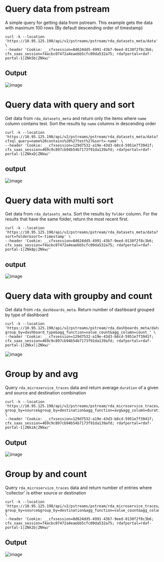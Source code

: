# Query data from pstream
A simple query for getting data from pstream. This example gets the data with maximum 100 rows (By default descending order of timestamp)
```shell Curl
curl -k --location 'https://10.95.125.190/api/v2/pstreams/pstream/rda_datasets_meta/data' \
--header 'Cookie: __cfxsession=8d624dd5-4991-43b7-9eed-0130f2f8c3b6; cfx_saas_session=f4acbc07472a4eaebb5cfc09da532a75; rdafportal=rdaf-portal-1|ZNk5b|ZNkw/'
```
## Output
![image](https://github.com/cloudfabrix/api-postman/assets/120137725/fa00a216-1ade-44ab-98a9-79c623523c28)

# Query data with query and sort
Get data from `rda_datasets_meta` and return only the items where `name` column contains test. Sort the results by `name` columns in descending order
```shell Curl
curl -k --location 'https://10.95.125.190/api/v2/pstreams/pstream/rda_datasets_meta/data?cfxql_query=name%20contains%20%27test%27&sort=-name' \
--header 'Cookie: __cfxsession=129d7532-a19e-43d3-b8cd-5951e7f3941f; cfx_saas_session=469c9c897cb94b54b7173f91da139afd; rdafportal=rdaf-portal-1|ZNkxD|ZNkw/'
```
## output
![image](https://github.com/cloudfabrix/api-postman/assets/120137725/087de723-651d-4a6a-a8a8-1e358a05234d)

# Query data with multi sort
Get data from `rda_datasets_meta`. Sort the results by `folder` column. For the results that have the same folder, return the most recent first.
```shell Curl
curl -k --location 'https://10.95.125.190/api/v2/pstreams/pstream/rda_datasets_meta/data?sort=folder&sort=-timestamp' \
--header 'Cookie: __cfxsession=8d624dd5-4991-43b7-9eed-0130f2f8c3b6; cfx_saas_session=f4acbc07472a4eaebb5cfc09da532a75; rdafportal=rdaf-portal-1|ZNk8p|ZNkw/'
```
## output
![image](https://github.com/cloudfabrix/api-postman/assets/120137725/f1e86814-b08a-46bb-9039-610e583e55d2)

# Query data with groupby and count
Get data from `rda_dashboards_meta`. Return number of dashboard grouped by type of dashboard
```shell Curl
curl -k --location 'https://10.95.125.190/api/v2/pstreams/pstream/rda_dashboards_meta/data?group_by=dashboard_type&agg_function=value_count&agg_column=count_' \
--header 'Cookie: __cfxsession=129d7532-a19e-43d3-b8cd-5951e7f3941f; cfx_saas_session=469c9c897cb94b54b7173f91da139afd; rdafportal=rdaf-portal-1|ZNkxl|ZNkw/'
```
![image](https://github.com/cloudfabrix/api-postman/assets/120137725/7d3ed833-1a0e-40f8-a944-6c367b74bb1f)

# Group by and avg
Query `rda_microservice_traces` data and return average `duration` of a given and source and destination combination
```shell Curl
curl -k --location 'https://10.95.125.190/api/v2/pstreams/pstream/rda_microservice_traces/data?group_by=source&group_by=destination&agg_function=avg&agg_column=duration' \
--header 'Cookie: __cfxsession=129d7532-a19e-43d3-b8cd-5951e7f3941f; cfx_saas_session=469c9c897cb94b54b7173f91da139afd; rdafportal=rdaf-portal-1|ZNkzA|ZNkw/'
```
## Output
![image](https://github.com/cloudfabrix/api-postman/assets/120137725/e6cdc7cd-c0b3-486e-8bd7-0ac05273cafb)

# Group by and count
Query `rda_microservice_traces` data and return number of entries where 'collector' is either source or destination
```shell Curl
curl -k --location 'https://10.95.125.190/api/v2/pstreams/pstream/rda_microservice_traces/data?group_by=source&group_by=destination&agg_function=value_count&agg_column=count_&cfxql_query=source%20is%20%27collector%27%20or%20destination%20is%20%27collector%27' \
--header 'Cookie: __cfxsession=8d624dd5-4991-43b7-9eed-0130f2f8c3b6; cfx_saas_session=f4acbc07472a4eaebb5cfc09da532a75; rdafportal=rdaf-portal-1|ZNk2b|ZNkw/'
```
## Output
![image](https://github.com/cloudfabrix/api-postman/assets/120137725/593809b0-79c6-4b79-a3e4-f2c6a67f9ef1)


```


